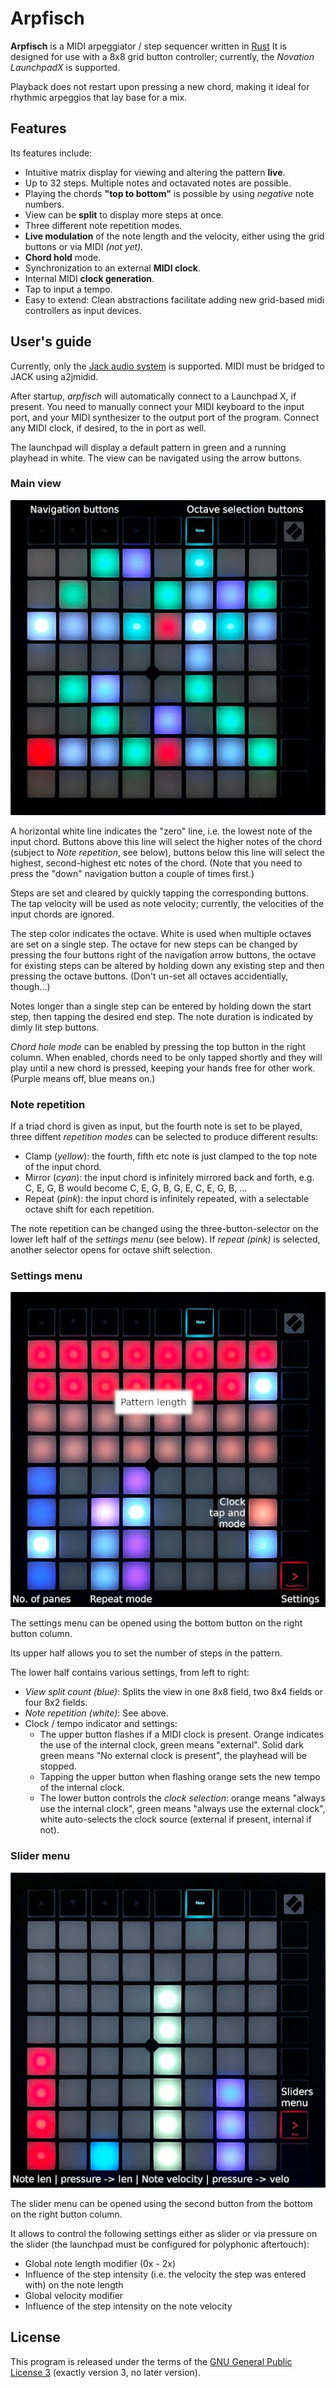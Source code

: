 Arpfisch
========

**Arpfisch** is a MIDI arpeggiator / step sequencer written in [Rust](https://rustlang.org)
It is designed for use with a 8x8 grid button controller; currently, the *Novation LaunchpadX* is supported.

Playback does not restart upon pressing a new chord, making it ideal for rhythmic arpeggios that lay
base for a mix.

Features
--------

Its features include:

  - Intuitive matrix display for viewing and altering the pattern **live**.
  - Up to 32 steps. Multiple notes and octavated notes are possible.
  - Playing the chords **"top to bottom"** is possible by using *negative*
    note numbers.
  - View can be **split** to display more steps at once.
  - Three different note repetition modes.
  - **Live modulation** of the note length and the velocity, either using the
    grid buttons or via MIDI *(not yet).*
  - **Chord hold** mode.
  - Synchronization to an external **MIDI clock**.
  - Internal MIDI **clock generation**.
  - Tap to input a tempo.
  - Easy to extend: Clean abstractions facilitate adding new grid-based midi
    controllers as input devices.

User's guide
------------

Currently, only the [Jack audio system](https://jackaudio.org) is supported. MIDI must be bridged
to JACK using a2jmidid.

After startup, *arpfisch* will automatically connect to a Launchpad X, if present. You need
to manually connect your MIDI keyboard to the input port, and your MIDI synthesizer to the
output port of the program. Connect any MIDI clock, if desired, to the in port as well.

The launchpad will display a default pattern in green and a running playhead in white. The
view can be navigated using the arrow buttons.

### Main view

![Main view](img/pattern.jpg)

A horizontal white line indicates the "zero" line, i.e. the lowest note of the input chord.
Buttons above this line will select the higher notes of the chord (subject to *Note repetition*,
see below), buttons below this line will select the highest, second-highest etc notes of the chord.
(Note that you need to press the "down" navigation button a couple of times first.)

Steps are set and cleared by quickly tapping the corresponding buttons. The tap velocity will
be used as note velocity; currently, the velocities of the input chords are ignored.

The step color indicates the octave. White is used when multiple octaves are set on a single step.
The octave for new steps can be changed by pressing the four buttons right of the navigation arrow
buttons, the octave for existing steps can be altered by holding down any existing step and then
pressing the octave buttons. (Don't un-set all octaves accidentially, though...)

Notes longer than a single step can be entered by holding down the start step, then tapping
the desired end step. The note duration is indicated by dimly lit step buttons.

*Chord hole mode* can be enabled by pressing the top button in the right column. When enabled,
chords need to be only tapped shortly and they will play until a new chord is pressed, keeping
your hands free for other work. (Purple means off, blue means on.)

### Note repetition

If a triad chord is given as input, but the fourth note is set to be played,
three diffent *repetition modes* can be selected to produce different results:

  - Clamp (*yellow*): the fourth, fifth etc note is just clamped to the top note of the
    input chord.
  - Mirror (*cyan*): the input chord is infinitely mirrored back and forth, e.g. C, E, G, B
    would become C, E, G, B, G, E, C, E, G, B, ...
  - Repeat (*pink*): the input chord is infinitely repeated, with a selectable octave shift
    for each repetition.

The note repetition can be changed using the three-button-selector on the lower left half
of the *settings menu* (see below). If *repeat (pink)* is selected, another selector opens
for octave shift selection.

### Settings menu

![Settings menu](img/settings.jpg)

The settings menu can be opened using the bottom button on the right button column.

Its upper half allows you to set the number of steps in the pattern.

The lower half contains various settings, from left to right:

  - *View split count (blue)*: Splits the view in one 8x8 field, two 8x4 fields or four 8x2 fields.
  - *Note repetition (white)*: See above.
  - Clock / tempo indicator and settings:
    - The upper button flashes if a MIDI clock is present. Orange indicates the use of the internal
      clock, green means "external". Solid dark green means "No external clock is present", the
      playhead will be stopped.
    - Tapping the upper button when flashing orange sets the new tempo of the internal clock.
    - The lower button controls the *clock selection*: orange means "always use the internal clock",
      green means "always use the external clock", white auto-selects the clock source (external if
      present, internal if not).

### Slider menu

![Slider menu](img/sliders.jpg)

The slider menu can be opened using the second button from the bottom on
the right button column.

It allows to control the following settings either as slider or via pressure on the slider
(the launchpad must be configured for polyphonic aftertouch):

  - Global note length modifier (0x - 2x)
  - Influence of the step intensity (i.e. the velocity the step was entered with) on the note length
  - Global velocity modifier
  - Influence of the step intensity on the note velocity

License
-------

This program is released under the terms of the [GNU General Public License 3](LICENSE) (exactly
version 3, no later version).
